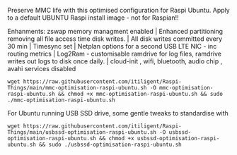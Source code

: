 Preserve MMC life with this optimised configuration for Raspi Ubuntu. Apply to a default UBUNTU Raspi install image - not for Raspian!! 
    
Enhanments:
zswap memory managment enabled |
Enhanced partitioning removing all file access time disk writes. | 
All disk writes committed every 30 min |
Timesync set |
Netplan options for a second USB LTE NIC - inc routing metrics |
Log2Ram - customisable ramdrive for log files, ramdrive writes out logs to disk once daily. |
cloud-init , wifi, bluetooth, audio chip , avahi services disabled

    wget https://raw.githubusercontent.com/itiligent/Raspi-Things/main/mmc-optimisation-raspi-ubuntu.sh -O mmc-optimisation-raspi-ubuntu.sh && chmod +x mmc-optimisation-raspi-ubuntu.sh && sudo ./mmc-optimisation-raspi-ubuntu.sh

For Ubuntu running USB SSD drive, some gentle tweaks to standardise with 

    wget https://raw.githubusercontent.com/itiligent/Raspi-Things/main/usbssd-optimisation-raspi-ubuntu.sh -O usbssd-optimisation-raspi-ubuntu.sh && chmod +x usbssd-optimisation-raspi-ubuntu.sh && sudo ./usbssd-optimisation-raspi-ubuntu.sh
